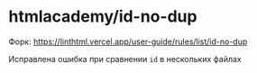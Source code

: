 # htmlacademy/id-no-dup

Форк: https://linthtml.vercel.app/user-guide/rules/list/id-no-dup

Исправлена ошибка при сравнении `id` в нескольких файлах
